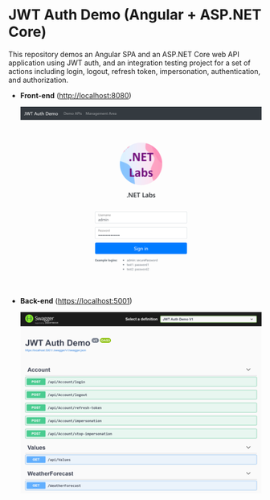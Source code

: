 # JWT Auth Demo (Angular + ASP.NET Core)

This repository demos an Angular SPA and an ASP.NET Core web API application using JWT auth, and an integration testing project for a set of actions including login, logout, refresh token, impersonation, authentication, and authorization.



- **Front-end** ([http://localhost:8080](http://localhost:8080))

  ![angular app](./localhost_8080.png)

- **Back-end** ([https://localhost:5001](https://localhost:5001))

  ![web api](./localhost_5001.png)
